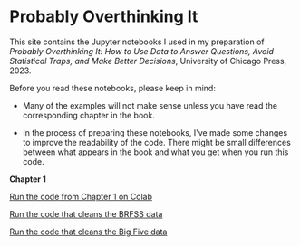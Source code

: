 # Probably Overthinking It

This site contains the Jupyter notebooks I used in my preparation of *Probably Overthinking It: How to Use Data to Answer Questions, Avoid Statistical Traps, and Make Better Decisions*, University of Chicago Press, 2023.

Before you read these notebooks, please keep in mind:

* Many of the examples will not make sense unless you have read the corresponding chapter in the book.

* In the process of preparing these notebooks, I've made some changes to improve the readability of the code. There might be small differences between what appears in the book and what you get when you run this code.

**Chapter 1**

[Run the code from Chapter 1 on Colab](https://colab.research.google.com/github/AllenDowney/ProbablyOverthinkingIt/blob/book/notebooks/gaussian.ipynb)

[Run the code that cleans the BRFSS data](https://colab.research.google.com/github/AllenDowney/ProbablyOverthinkingIt/blob/book/notebooks/clean_brfss.ipynb)

[Run the code that cleans the Big Five data](https://colab.research.google.com/github/AllenDowney/ProbablyOverthinkingIt/blob/book/notebooks/clean_big_five.ipynb)



